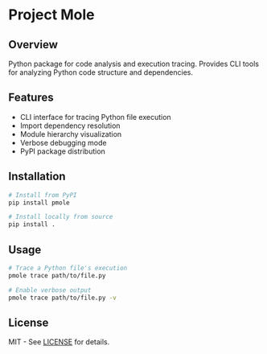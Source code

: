 # Project Mole

## Overview
Python package for code analysis and execution tracing. Provides CLI tools for analyzing Python code structure and dependencies.

## Features
- CLI interface for tracing Python file execution
- Import dependency resolution
- Module hierarchy visualization
- Verbose debugging mode
- PyPI package distribution

## Installation
```bash
# Install from PyPI
pip install pmole

# Install locally from source
pip install .
```

## Usage
```bash
# Trace a Python file's execution
pmole trace path/to/file.py

# Enable verbose output
pmole trace path/to/file.py -v
```

## License
MIT - See [LICENSE](LICENSE) for details.

